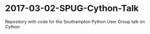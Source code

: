 # 2017-03-02-SPUG-Cython-Talk
Repository with code for the Southampton Python User Group talk on Cython
